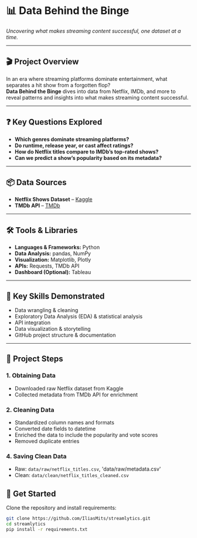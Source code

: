 # 📊 Data Behind the Binge

_Uncovering what makes streaming content successful, one dataset at a time._

---

## 🎬 Project Overview

In an era where streaming platforms dominate entertainment, what separates a hit show from a forgotten flop?  
**Data Behind the Binge** dives into data from Netflix, IMDb, and more to reveal patterns and insights into what makes streaming content successful.

---

## ❓ Key Questions Explored

- **Which genres dominate streaming platforms?**
- **Do runtime, release year, or cast affect ratings?**
- **How do Netflix titles compare to IMDb’s top-rated shows?**
- **Can we predict a show’s popularity based on its metadata?**

---

## 📦 Data Sources

- **Netflix Shows Dataset** – [Kaggle](https://www.kaggle.com/datasets/shivamb/netflix-shows)
- **TMDb API** – [TMDb](https://www.themoviedb.org/documentation/api)

---

## 🛠️ Tools & Libraries

- **Languages & Frameworks:** Python
- **Data Analysis:** pandas, NumPy
- **Visualization:** Matplotlib, Plotly
- **APIs:** Requests, TMDb API
- **Dashboard (Optional):** Tableau

---

## 🧠 Key Skills Demonstrated

- Data wrangling & cleaning
- Exploratory Data Analysis (EDA) & statistical analysis
- API integration
- Data visualization & storytelling
- GitHub project structure & documentation

---
## 🔧 Project Steps

### 1. **Obtaining Data**
- Downloaded raw Netflix dataset from Kaggle
- Collected metadata from TMDb API for enrichment

### 2. **Cleaning Data**
- Standardized column names and formats
- Converted date fields to datetime
- Enriched the data to include the popularity and vote scores
- Removed duplicate entries

### 4. **Saving Clean Data**
- Raw: `data/raw/netflix_titles.csv`, 'data/raw/metadata.csv'
- Clean: `data/clean/netflix_titles_cleaned.csv`
## 🚀 Get Started

Clone the repository and install requirements:

```bash
git clone https://github.com/IliasMits/streamlytics.git
cd streamlytics
pip install -r requirements.txt
